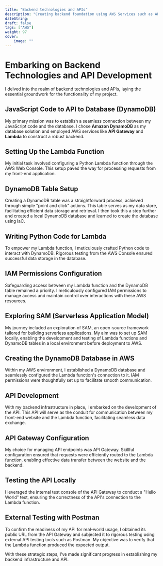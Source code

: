 ```yaml
---
title: "Backend technologies and APIs"
description: "Creating backend foundation using AWS Services such as API Gateways, Lambda, and DynamoDB. Exploring IAM Permissions more indepth."
dateString: 
draft: false
tags: ["AWS"]
weight: 97
cover:
    image: ""
---
```


# Embarking on Backend Technologies and API Development

I delved into the realm of backend technologies and APIs, laying the essential groundwork for the functionality of my project.

## JavaScript Code to API to Database (DynamoDB)

My primary mission was to establish a seamless connection between my JavaScript code and the database. I chose **Amazon DynamoDB** as my database solution and employed AWS services like **API Gateway** and **Lambda** to construct a robust backend.

## Setting Up the Lambda Function

My initial task involved configuring a Python Lambda function through the AWS Web Console. This setup paved the way for processing requests from my front-end application.

## DynamoDB Table Setup

Creating a DynamoDB table was a straightforward process, achieved through simple "point and click" actions. This table serves as my data store, facilitating efficient data storage and retrieval. I then took this a step further and created a local DynamoDB database and learned to create the database using IaC.

## Writing Python Code for Lambda

To empower my Lambda function, I meticulously crafted Python code to interact with DynamoDB. Rigorous testing from the AWS Console ensured successful data storage in the database.

## IAM Permissions Configuration

Safeguarding access between my Lambda function and the DynamoDB table remained a priority. I meticulously configured IAM permissions to manage access and maintain control over interactions with these AWS resources.

## Exploring SAM (Serverless Application Model)

My journey included an exploration of SAM, an open-source framework tailored for building serverless applications. My aim was to set up SAM locally, enabling the development and testing of Lambda functions and DynamoDB tables in a local environment before deployment to AWS.

## Creating the DynamoDB Database in AWS

Within my AWS environment, I established a DynamoDB database and seamlessly configured the Lambda function's connection to it. IAM permissions were thoughtfully set up to facilitate smooth communication.

## API Development

With my backend infrastructure in place, I embarked on the development of the API. This API will serve as the conduit for communication between my front-end website and the Lambda function, facilitating seamless data exchange.

## API Gateway Configuration

My choice for managing API endpoints was API Gateway. Skillful configuration ensured that requests were efficiently routed to the Lambda function, enabling effective data transfer between the website and the backend.

## Testing the API Locally

I leveraged the internal test console of the API Gateway to conduct a "Hello World" test, ensuring the correctness of the API's connection to the Lambda function.

## External Testing with Postman

To confirm the readiness of my API for real-world usage, I obtained its public URL from the API Gateway and subjected it to rigorous testing using external API testing tools such as Postman. My objective was to verify that the Lambda function produced the expected output.

With these strategic steps, I've made significant progress in establishing my backend infrastructure and API.